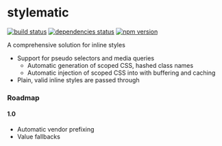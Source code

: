 # stylematic

[![build status][build-badge]][build-href]
[![dependencies status][deps-badge]][deps-href]
[![npm version][npm-badge]][npm-href]

A comprehensive solution for inline styles

* Support for pseudo selectors and media queries
  * Automatic generation of scoped CSS, hashed class names
  * Automatic injection of scoped CSS into <head> with buffering and caching
* Plain, valid inline styles are passed through

### Roadmap

#### 1.0
 * Automatic vendor prefixing
 * Value fallbacks

[build-badge]: https://travis-ci.org/rtsao/stylematic.svg?branch=master
[build-href]: https://travis-ci.org/rtsao/stylematic
[deps-badge]: https://david-dm.org/rtsao/stylematic.svg
[deps-href]: https://david-dm.org/rtsao/stylematic
[npm-badge]: https://badge.fury.io/js/stylematic.svg
[npm-href]: https://www.npmjs.com/package/stylematic
